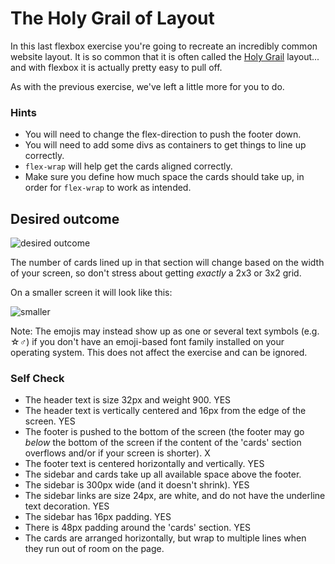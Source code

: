 # The Holy Grail of Layout

In this last flexbox exercise you're going to recreate an incredibly common website layout. It is so common that it is often called the [Holy Grail](https://www.google.com/search?q=holy+grail+layout&tbm=isch&sclient=img) layout... and with flexbox it is actually pretty easy to pull off.

As with the previous exercise, we've left a little more for you to do.

### Hints
- You will need to change the flex-direction to push the footer down.
- You will need to add some divs as containers to get things to line up correctly.
- `flex-wrap` will help get the cards aligned correctly.
-  Make sure you define how much space the cards should take up, in order for `flex-wrap` to work as intended.

## Desired outcome

![desired outcome](./desired-outcome.png)

The number of cards lined up in that section will change based on the width of your screen, so don't stress about getting _exactly_ a 2x3 or 3x2 grid.

On a smaller screen it will look like this:

![smaller](./desired-outcome-smaller.png)

Note: The emojis may instead show up as one or several text symbols (e.g. &#9734;&#9794;) if you don't have an emoji-based font family installed on your operating system. This does not affect the exercise and can be ignored.

### Self Check
- The header text is size 32px and weight 900.      YES
- The header text is vertically centered and 16px from the edge of the screen.      YES
- The footer is pushed to the bottom of the screen (the footer may go _below_ the bottom of the screen if the content of the 'cards' section overflows and/or if your screen is shorter).       X
- The footer text is centered horizontally and vertically.      YES
- The sidebar and cards take up all available space above the footer.
- The sidebar is 300px wide (and it doesn't shrink).        YES
- The sidebar links are size 24px, are white, and do not have the underline text decoration.        YES
- The sidebar has 16px padding.     YES
- There is 48px padding around the 'cards' section.     YES
- The cards are arranged horizontally, but wrap to multiple lines when they run out of room on the page.
